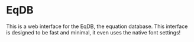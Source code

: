 # EqDB
This is a web interface for the EqDB, the equation database. This interface is
designed to be fast and minimal, it even uses the native font settings!
